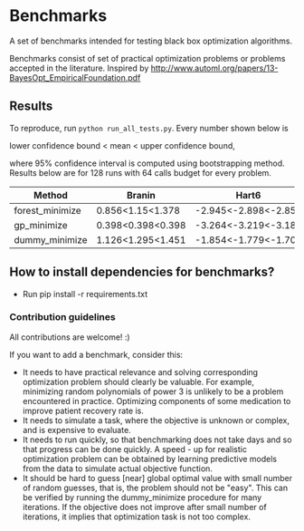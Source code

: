 # Benchmarks

A set of benchmarks intended for testing black box optimization algorithms.

Benchmarks consist of set of practical optimization problems or problems
 accepted in the literature. Inspired by
http://www.automl.org/papers/13-BayesOpt_EmpiricalFoundation.pdf

## Results

To reproduce, run `python run_all_tests.py`. Every number shown below is

lower confidence bound < mean < upper confidence bound,

where 95% confidence interval is computed using bootstrapping method.
Results below are for 128 runs with 64 calls budget for every problem.

|Method|Branin|Hart6|Select2Features|Train4LayerNN|
|------|------|-----|---------------|-------------|
forest_minimize|0.856<1.15<1.378|-2.945<-2.898<-2.855|-0.398<-0.39<-0.382|-1.005<-0.998<-0.99
gp_minimize|0.398<0.398<0.398|-3.264<-3.219<-3.183|-0.388<-0.379<-0.37|-1.093<-1.087<-1.082
dummy_minimize|1.126<1.295<1.451|-1.854<-1.779<-1.702|-0.369<-0.362<-0.355|-0.789<-0.773<-0.757

## How to install dependencies for benchmarks? ##

* Run pip install -r requirements.txt

### Contribution guidelines ###

All contributions are welcome! :)

If you want to add a benchmark, consider this:

* It needs to have practical relevance and solving corresponding
optimization problem should clearly be valuable. For example, minimizing
random polynomials of power 3 is unlikely to be a problem encountered in
practice. Optimizing components of some medication to improve patient
recovery rate is.
* It needs to simulate a task, where the objective is unknown or complex,
and is expensive to evaluate.
* It needs to run quickly, so that benchmarking does not take days and
 so that progress can be done quickly. A speed - up for realistic
 optimization problem can be obtained by learning predictive models
 from the data to simulate actual objective function.
* It should be hard to guess [near] global optimal value with small
number of random guesses, that is, the problem should not be "easy".
This can be verified by running the dummy_minimize
procedure for many iterations. If the objective does not improve after
small number of iterations, it implies that optimization task is not
too complex.